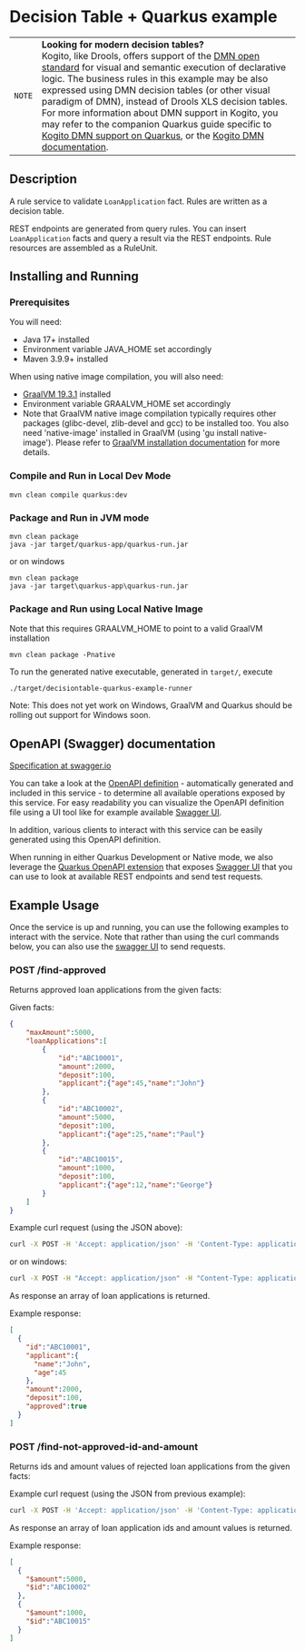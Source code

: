 # Decision Table + Quarkus example

| | |
|-|-|
|`NOTE`|**Looking for modern decision tables?**<br />Kogito, like Drools, offers support of the [DMN open standard](https://drools.org/learn/dmn.html) for visual and semantic execution of declarative logic. The business rules in this example may be also expressed using DMN decision tables (or other visual paradigm of DMN), instead of Drools XLS decision tables.<br/>For more information about DMN support in Kogito, you may refer to the companion Quarkus guide specific to [Kogito DMN support on Quarkus](https://quarkus.io/guides/kogito-dmn), or the [Kogito DMN documentation](https://docs.kogito.kie.org/latest/html_single/#_using_dmn_models_in_kogito_services).|

## Description

A rule service to validate `LoanApplication` fact. Rules are written as a decision table.

REST endpoints are generated from query rules. You can insert `LoanApplication` facts and query a result via the REST endpoints. Rule resources are assembled as a RuleUnit.

## Installing and Running

### Prerequisites

You will need:
  - Java 17+ installed
  - Environment variable JAVA_HOME set accordingly
  - Maven 3.9.9+ installed

When using native image compilation, you will also need:
  - [GraalVM 19.3.1](https://github.com/graalvm/graalvm-ce-builds/releases/tag/vm-19.3.1) installed
  - Environment variable GRAALVM_HOME set accordingly
  - Note that GraalVM native image compilation typically requires other packages (glibc-devel, zlib-devel and gcc) to be installed too.  You also need 'native-image' installed in GraalVM (using 'gu install native-image'). Please refer to [GraalVM installation documentation](https://www.graalvm.org/docs/reference-manual/aot-compilation/#prerequisites) for more details.

### Compile and Run in Local Dev Mode

```
mvn clean compile quarkus:dev
```

### Package and Run in JVM mode

```
mvn clean package
java -jar target/quarkus-app/quarkus-run.jar
```

or on windows

```
mvn clean package
java -jar target\quarkus-app\quarkus-run.jar
```

### Package and Run using Local Native Image
Note that this requires GRAALVM_HOME to point to a valid GraalVM installation

```
mvn clean package -Pnative
```

To run the generated native executable, generated in `target/`, execute

```
./target/decisiontable-quarkus-example-runner
```

Note: This does not yet work on Windows, GraalVM and Quarkus should be rolling out support for Windows soon.

## OpenAPI (Swagger) documentation
[Specification at swagger.io](https://swagger.io/docs/specification/about/)

You can take a look at the [OpenAPI definition](http://localhost:8080/openapi?format=json) - automatically generated and included in this service - to determine all available operations exposed by this service. For easy readability you can visualize the OpenAPI definition file using a UI tool like for example available [Swagger UI](https://editor.swagger.io).

In addition, various clients to interact with this service can be easily generated using this OpenAPI definition.

When running in either Quarkus Development or Native mode, we also leverage the [Quarkus OpenAPI extension](https://quarkus.io/guides/openapi-swaggerui#use-swagger-ui-for-development) that exposes [Swagger UI](http://localhost:8080/swagger-ui/) that you can use to look at available REST endpoints and send test requests.

## Example Usage

Once the service is up and running, you can use the following examples to interact with the service.  Note that rather than using the curl commands below, you can also use the [swagger UI](http://localhost:8080/swagger-ui/) to send requests.

### POST /find-approved

Returns approved loan applications from the given facts:

Given facts:

```json
{
    "maxAmount":5000,
    "loanApplications":[
        {
            "id":"ABC10001",
            "amount":2000,
            "deposit":100,
            "applicant":{"age":45,"name":"John"}
        },
        {
            "id":"ABC10002",
            "amount":5000,
            "deposit":100,
            "applicant":{"age":25,"name":"Paul"}
        },
        {
            "id":"ABC10015",
            "amount":1000,
            "deposit":100,
            "applicant":{"age":12,"name":"George"}
        }
    ]
}
```

Example curl request (using the JSON above):

```sh
curl -X POST -H 'Accept: application/json' -H 'Content-Type: application/json' -d '{"maxAmount":5000,"loanApplications":[{"id":"ABC10001","amount":2000,"deposit":100,"applicant":{"age":45,"name":"John"}}, {"id":"ABC10002","amount":5000,"deposit":100,"applicant":{"age":25,"name":"Paul"}}, {"id":"ABC10015","amount":1000,"deposit":100,"applicant":{"age":12,"name":"George"}}]}' http://localhost:8080/find-approved
```

or on windows:

```sh
curl -X POST -H "Accept: application/json" -H "Content-Type: application/json" -d "{\"maxAmount\":5000,\"loanApplications\":[{\"id\":\"ABC10001\",\"amount\":2000,\"deposit\":100,\"applicant\":{\"age\":45,\"name\":\"John\"}}, {\"id\":\"ABC10002\",\"amount\":5000,\"deposit\":100,\"applicant\":{\"age\":25,\"name\":\"Paul\"}}, {\"id\":\"ABC10015\",\"amount\":1000,\"deposit\":100,\"applicant\":{\"age\":12,\"name\":\"George\"}}]}" http://localhost:8080/find-approved
```

As response an array of loan applications is returned.

Example response:

```json
[
  {
    "id":"ABC10001",
    "applicant":{
      "name":"John",
      "age":45
    },
    "amount":2000,
    "deposit":100,
    "approved":true
  }
]
```

### POST /find-not-approved-id-and-amount

Returns ids and amount values of rejected loan applications from the given facts:

Example curl request (using the JSON from previous example):

```sh
curl -X POST -H 'Accept: application/json' -H 'Content-Type: application/json' -d '{"maxAmount":5000,"loanApplications":[{"id":"ABC10001","amount":2000,"deposit":100,"applicant":{"age":45,"name":"John"}}, {"id":"ABC10002","amount":5000,"deposit":100,"applicant":{"age":25,"name":"Paul"}}, {"id":"ABC10015","amount":1000,"deposit":100,"applicant":{"age":12,"name":"George"}}]}' http://localhost:8080/find-not-approved-id-and-amount
```

As response an array of loan application ids and amount values is returned.

Example response:

```json
[
  {
    "$amount":5000,
    "$id":"ABC10002"
  },
  {
    "$amount":1000,
    "$id":"ABC10015"
  }
]
```
